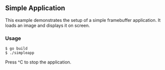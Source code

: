 ## Simple Application

This example demonstrates the setup of a simple framebuffer application.
It loads an image and displays it on screen.


### Usage

	$ go build
	$ ./simpleapp

Press ^C to stop the application.


